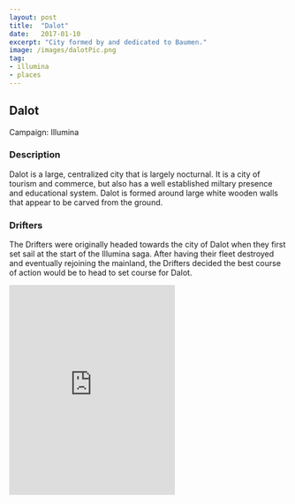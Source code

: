 ```yaml
---
layout: post
title:  "Dalot"
date:   2017-01-10
excerpt: "City formed by and dedicated to Baumen."
image: /images/dalotPic.png
tag:
- illumina
- places 
---
```


## Dalot
Campaign: Illumina

### Description

Dalot is a large, centralized city that is largely nocturnal. It is a city of tourism and commerce, but also has a well established miltary presence and educational system. Dalot is formed around large white wooden walls that appear to be carved from the ground.

### Drifters 

The Drifters were originally headed towards the city of Dalot when they first set sail at the start of the Illumina saga. After having their fleet destroyed and eventually rejoining the mainland, the Drifters decided the best course of action would be to head to set course for Dalot.

<iframe src="https://open.spotify.com/embed/playlist/6VRonw4RHda8JkNnh8TRYU" width="300" height="380" frameborder="0" allowtransparency="true" allow="encrypted-media"></iframe>
